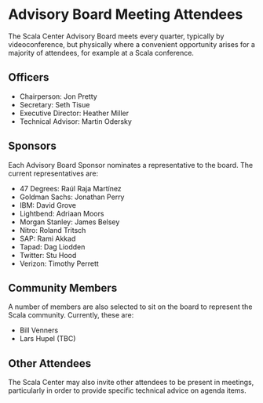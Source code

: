 # Advisory Board Meeting Attendees

The Scala Center Advisory Board meets every quarter, typically by
videoconference, but physically where a convenient opportunity arises for a
majority of attendees, for example at a Scala conference.

## Officers

 - Chairperson: Jon Pretty
 - Secretary: Seth Tisue
 - Executive Director: Heather Miller
 - Technical Advisor: Martin Odersky

## Sponsors

Each Advisory Board Sponsor nominates a representative to the board. The
current representatives are:

 - 47 Degrees: Raúl Raja Martínez
 - Goldman Sachs: Jonathan Perry
 - IBM: David Grove
 - Lightbend: Adriaan Moors
 - Morgan Stanley: James Belsey
 - Nitro: Roland Tritsch
 - SAP: Rami Akkad
 - Tapad: Dag Liodden
 - Twitter: Stu Hood
 - Verizon: Timothy Perrett

## Community Members

A number of members are also selected to sit on the board to represent the Scala
community. Currently, these are:

 - Bill Venners
 - Lars Hupel (TBC)

## Other Attendees

The Scala Center may also invite other attendees to be present in meetings,
particularly in order to provide specific technical advice on agenda items.

